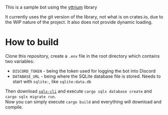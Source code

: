 This is a sample bot using the [yttrium](https://github.com/adamski234/yttrium) library

It currently uses the git version of the library, not what is on crates.io, due to the WIP nature of the project. It also does not provide dynamic loading.

# How to build
Clone this repository, create a `.env` file in the root directory which contains two variables:
* `DISCORD_TOKEN` - being the token used for logging the bot into Discord
* `DATABASE_URL` - being where the SQLite database file is stored. Needs to start with `sqlite:`, like `sqlite:data.db`

Then download [`sqlx-cli`](https://github.com/launchbadge/sqlx/tree/master/sqlx-cli) and execute `cargo sqlx database create` and `cargo sqlx migrate run`.  
Now you can simply execute `cargo build` and everything will download and compile.